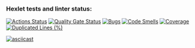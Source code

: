 ### Hexlet tests and linter status:
[![Actions Status](https://github.com/AnnaChekina/java-project-71/actions/workflows/hexlet-check.yml/badge.svg)](https://github.com/AnnaChekina/java-project-71/actions)
[![Quality Gate Status](https://sonarcloud.io/api/project_badges/measure?project=AnnaChekina_java-project-71&metric=alert_status)](https://sonarcloud.io/summary/new_code?id=AnnaChekina_java-project-71)
[![Bugs](https://sonarcloud.io/api/project_badges/measure?project=AnnaChekina_java-project-71&metric=bugs)](https://sonarcloud.io/summary/new_code?id=AnnaChekina_java-project-71)
[![Code Smells](https://sonarcloud.io/api/project_badges/measure?project=AnnaChekina_java-project-71&metric=code_smells)](https://sonarcloud.io/summary/new_code?id=AnnaChekina_java-project-71)
[![Coverage](https://sonarcloud.io/api/project_badges/measure?project=AnnaChekina_java-project-71&metric=coverage)](https://sonarcloud.io/summary/new_code?id=AnnaChekina_java-project-71)
[![Duplicated Lines (%)](https://sonarcloud.io/api/project_badges/measure?project=AnnaChekina_java-project-71&metric=duplicated_lines_density)](https://sonarcloud.io/summary/new_code?id=AnnaChekina_java-project-71)


[![asciicast](https://asciinema.org/a/MExnAg5dwUAQ65u7agsYi0KUe.svg)](https://asciinema.org/a/MExnAg5dwUAQ65u7agsYi0KUe)